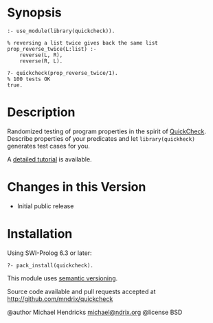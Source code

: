 # Synopsis

    :- use_module(library(quickcheck)).

    % reversing a list twice gives back the same list
    prop_reverse_twice(L:list) :-
        reverse(L, R),
        reverse(R, L).

    ?- quickcheck(prop_reverse_twice/1).
    % 100 tests OK
    true.
    

# Description

Randomized testing of program properties in the spirit of [QuickCheck](http://hackage.haskell.org/package/QuickCheck).  Describe properties of your predicates and let `library(quickheck)` generates test cases for you.

A [detailed tutorial](http://blog.ndrix.com/2013/12/quickcheck-for-prolog.html) is available.

# Changes in this Version

  * Initial public release

# Installation

Using SWI-Prolog 6.3 or later:

    ?- pack_install(quickcheck).

This module uses [semantic versioning](http://semver.org/).

Source code available and pull requests accepted at
http://github.com/mndrix/quickcheck

@author Michael Hendricks <michael@ndrix.org>
@license BSD
